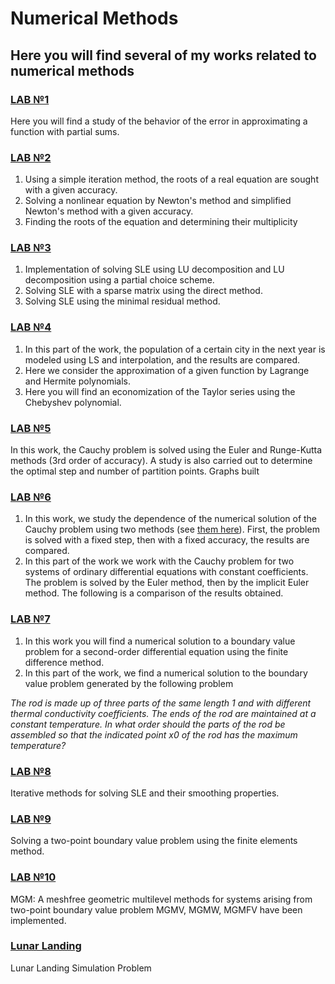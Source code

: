 # Numerical Methods

## Here you will find several of my works related to numerical methods

### [LAB №1](https://github.com/ALex2002Sim/NumericalMeth/blob/main/lab1Simakov.ipynb)
Here you will find a study of the behavior of the error in approximating a function with partial sums.

### [LAB №2](https://github.com/ALex2002Sim/NumericalMeth/blob/main/lab2Simakov.ipynb)
1. Using a simple iteration method, the roots of a real equation are sought with a given accuracy.
2. Solving a nonlinear equation by Newton's method and simplified Newton's method with a given accuracy.
3. Finding the roots of the equation and determining their multiplicity

### [LAB №3](https://github.com/ALex2002Sim/NumericalMeth/blob/main/lab3Simakov.ipynb)
1. Implementation of solving SLE using LU decomposition and LU decomposition using a partial choice scheme.
2. Solving SLE with a sparse matrix using the direct method.
3. Solving SLE using the minimal residual method.

### [LAB №4](https://github.com/ALex2002Sim/NumericalMeth/blob/main/lab5.ipynb)
1. In this part of the work, the population of a certain city in the next year is modeled using LS and interpolation, and the results are compared.
2. Here we consider the approximation of a given function by Lagrange and Hermite polynomials.
3. Here you will find an economization of the Taylor series using the Chebyshev polynomial.

### [LAB №5](https://github.com/ALex2002Sim/NumericalMeth/blob/main/lab6Simakov.ipynb)
In this work, the Cauchy problem is solved using the Euler and Runge-Kutta methods (3rd order of accuracy). A study is also carried out to determine the optimal step and number of partition points. Graphs built

### [LAB №6](https://github.com/ALex2002Sim/NumericalMeth/blob/main/lab7Simakov.ipynb)
1. In this work, we study the dependence of the numerical solution of the Cauchy problem using two methods (see [them here](https://github.com/ALex2002Sim/NumericalMeth/blob/main/lab6Simakov.ipynb)). First, the problem is solved with a fixed step, then with a fixed accuracy, the results are compared.
2. In this part of the work we work with the Cauchy problem for two systems of ordinary differential equations with constant coefficients. The problem is solved by the Euler method, then by the implicit Euler method. The following is a comparison of the results obtained.

### [LAB №7](https://github.com/ALex2002Sim/NumericalMeth/blob/main/lab8Simakov.ipynb)
1. In this work you will find a numerical solution to a boundary value problem for a second-order differential equation using the finite difference method.
2. In this part of the work, we find a numerical solution to the boundary value problem generated by the following problem

_The rod is made up of three parts of the same length 1 and with different thermal conductivity coefficients. The ends of the rod are maintained at a constant temperature. In what order should the parts of the rod be assembled so that the indicated point x0 of the rod has the maximum temperature?_

### [LAB №8](https://github.com/ALex2002Sim/NumericalMeth/blob/main/lab1Sem9New.ipynb)
Iterative methods for solving SLE and their smoothing properties.

### [LAB №9](https://github.com/ALex2002Sim/NumericalMeth/blob/main/lab2Sem9.ipynb)
Solving a two-point boundary value problem using the finite elements method.

### [LAB №10](https://github.com/ALex2002Sim/NumericalMeth/blob/main/lab3Sem9.ipynb)
MGM: A meshfree geometric multilevel methods for systems arising from two-point boundary value problem
MGMV, MGMW, MGMFV have been implemented.

### [Lunar Landing](https://github.com/ALex2002Sim/NumericalMeth/blob/main/MoonLanding.ipynb)
Lunar Landing Simulation Problem
